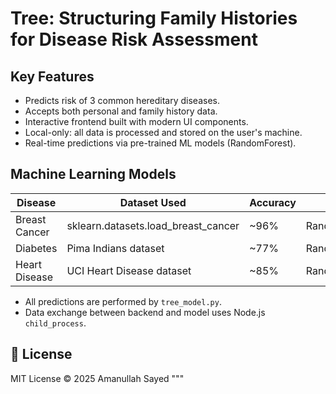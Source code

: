 
# Tree: Structuring Family Histories for Disease Risk Assessment



##  Key Features

-  Predicts risk of 3 common hereditary diseases.
-  Accepts both personal and family history data.
-  Interactive frontend built with modern UI components.
-  Local-only: all data is processed and stored on the user's machine.
-  Real-time predictions via pre-trained ML models (RandomForest).



## Machine Learning Models

| Disease         | Dataset Used                         | Accuracy | Model                  |
|----------------|--------------------------------------|----------|------------------------|
| Breast Cancer   | sklearn.datasets.load_breast_cancer | ~96%     | RandomForestClassifier |
| Diabetes        | Pima Indians dataset                | ~77%     | RandomForestClassifier |
| Heart Disease   | UCI Heart Disease dataset           | ~85%     | RandomForestClassifier |

- All predictions are performed by `tree_model.py`.
- Data exchange between backend and model uses Node.js `child_process`.


## 📖 License

MIT License © 2025 Amanullah Sayed
"""

